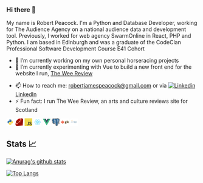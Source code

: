 ### Hi there 👋

My name is Robert Peacock. I'm a Python and Database Developer, working for The Audience Agency on a national audience data and development tool. Previously, I worked for web agency SwarmOnline in React, PHP and Python. I am based in Edinburgh and was a graduate of the CodeClan Professional Software Development Course E41 Cohort 

- 🔭 I’m currently working on my own personal horseracing projects
- 🌱 I’m currently experimenting with Vue to build a new front end for the website I run, [The Wee Review](https://theweereview.com)
<!-- - 👯 I’m looking to collaborate on ... -->
<!-- - 🤔 I’m looking for help with ... -->
<!-- - 💬 Ask me about ... -->
- 📫 How to reach me: robertjamespeacock@gmail.com or via [![Linkedin](https://i.stack.imgur.com/gVE0j.png) LinkedIn](https://www.linkedin.com/in/robertjamespeacock)
- ⚡ Fun fact: I run The Wee Review, an arts and culture reviews site for Scotland 

<code><img height="20" src="https://raw.githubusercontent.com/github/explore/80688e429a7d4ef2fca1e82350fe8e3517d3494d/topics/python/python.png"></code>
<code><img height="20" src="https://raw.githubusercontent.com/github/explore/80688e429a7d4ef2fca1e82350fe8e3517d3494d/topics/ruby/ruby.png"></code>
<code><img height="20" src="https://raw.githubusercontent.com/github/explore/80688e429a7d4ef2fca1e82350fe8e3517d3494d/topics/javascript/javascript.png"></code>
<code><img height="20" src="https://raw.githubusercontent.com/github/explore/80688e429a7d4ef2fca1e82350fe8e3517d3494d/topics/react/react.png"></code>
<code><img height="20" src="https://raw.githubusercontent.com/github/explore/80688e429a7d4ef2fca1e82350fe8e3517d3494d/topics/vue/vue.png"></code>
<code><img height="20" src="https://raw.githubusercontent.com/github/explore/80688e429a7d4ef2fca1e82350fe8e3517d3494d/topics/postgresql/postgresql.png"></code>
<code><img height="20" src="https://raw.githubusercontent.com/github/explore/80688e429a7d4ef2fca1e82350fe8e3517d3494d/topics/git/git.png"></code>
<code><img height="20" src="https://raw.githubusercontent.com/github/explore/80688e429a7d4ef2fca1e82350fe8e3517d3494d/topics/java/java.png"></code>

## Stats :chart_with_upwards_trend:

[![Anurag's github stats](https://github-readme-stats.vercel.app/api?username=peaky76&hide=issues,stars&show_icons=true)](https://github.com/anuraghazra/github-readme-stats)

[![Top Langs](https://github-readme-stats.vercel.app/api/top-langs/?username=peaky76&layout=compact&langs_count=8)](https://github.com/anuraghazra/github-readme-stats)


